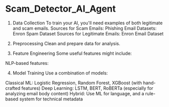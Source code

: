 # Scam_Detector_AI_Agent

1. Data Collection
To train your AI, you'll need examples of both legitimate and scam emails.
Sources for Scam Emails:
Phishing Email Datasets: Enron Spam Dataset
Sources for Legitimate Emails:
Enron Email Dataset

2. Preprocessing
Clean and prepare data for analysis.

3. Feature Engineering
Some useful features might include:

NLP-based features:

4. Model Training
Use a combination of models:

Classical ML: Logistic Regression, Random Forest, XGBoost (with hand-crafted features)
Deep Learning: LSTM, BERT, RoBERTa (especially for analyzing email body content)
Hybrid: Use ML for language, and a rule-based system for technical metadata
